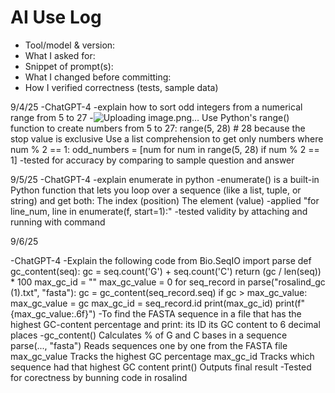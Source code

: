 # AI Use Log
- Tool/model & version:
- What I asked for:
- Snippet of prompt(s):
- What I changed before committing:
- How I verified correctness (tests, sample data)


9/4/25
-ChatGPT-4
-explain how to sort odd integers from a numerical range from 5 to 27
-![Uploading image.png…]()
Use Python's range() function to create numbers from 5 to 27:
range(5, 28)  # 28 because the stop value is exclusive
Use a list comprehension to get only numbers where num % 2 == 1:
odd_numbers = [num for num in range(5, 28) if num % 2 == 1]
-tested for accuracy by comparing to sample question and answer

9/5/25
-ChatGPT-4
-explain enumerate in python
-enumerate() is a built-in Python function that lets you loop over a sequence (like a list, tuple, or string) and get both:
The index (position)
The element (value)
-applied "for line_num, line in enumerate(f, start=1):" 
-tested validity by attaching and running with command 


9/6/25










-ChatGPT-4
-Explain the following code from Bio.SeqIO import parse def gc_content(seq): gc = seq.count('G') + seq.count('C') return (gc / len(seq)) * 100 max_gc_id = "" max_gc_value = 0 for seq_record in parse("rosalind_gc (1).txt", "fasta"): gc = gc_content(seq_record.seq) if gc > max_gc_value: max_gc_value = gc max_gc_id = seq_record.id print(max_gc_id) print(f"{max_gc_value:.6f}")
-To find the FASTA sequence in a file that has the highest GC-content percentage and print:
its ID
its GC content to 6 decimal places
-gc_content()	Calculates % of G and C bases in a sequence
parse(..., "fasta")	Reads sequences one by one from the FASTA file
max_gc_value	Tracks the highest GC percentage
max_gc_id	Tracks which sequence had that highest GC content
print()	Outputs final result
-Tested for corectness by bunning code in rosalind
